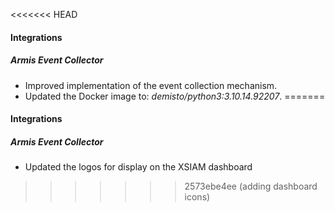 <<<<<<< HEAD

#### Integrations

##### Armis Event Collector

- Improved implementation of the event collection mechanism.
- Updated the Docker image to: *demisto/python3:3.10.14.92207*.
=======
#### Integrations
##### Armis Event Collector
- Updated the logos for display on the XSIAM dashboard
>>>>>>> 2573ebe4ee (adding dashboard icons)
